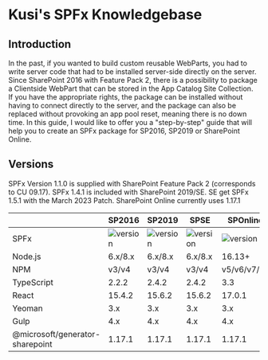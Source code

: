 # Kusi's SPFx Knowledgebase

## Introduction

In the past, if you wanted to build custom reusable WebParts, you had to write server code that had to be installed server-side directly on the server. Since SharePoint 2016 with Feature Pack 2, there is a possibility to package a Clientside WebPart that can be stored in the App Catalog Site Collection. If you have the appropriate rights, the package can be installed without having to connect directly to the server, and the package can also be replaced without provoking an app pool reset, meaning there is no down time. In this guide, I would like to offer you a "step-by-step" guide that will help you to create an SPFx package for SP2016, SP2019 or SharePoint Online.

## Versions

SPFx Version 1.1.0 is supplied with SharePoint Feature Pack 2 (corresponds to CU 09.17). SPFx 1.4.1 is included with SharePoint 2019/SE. SE get SPFx 1.5.1 with the March 2023 Patch. SharePoint Online currently uses 1.17.1

||SP2016|SP2019|SPSE|SPOnline|
|---|---|---|---|---|
|SPFx|![version](https://img.shields.io/badge/version-1.1.0-green.svg)|![version](https://img.shields.io/badge/version-1.4.1-green.svg)|![version](https://img.shields.io/badge/version-1.5.1-green.svg)|![version](https://img.shields.io/badge/version-1.17.1-green.svg)|
|Node.js|6.x/8.x|6.x/8.x|6.x/8.x|16.13+|
|NPM|v3/v4|v3/v4|v3/v4|v5/v6/v7/v8|
|TypeScript|2.2.2|2.4.2|2.4.2|3.3|
|React|15.4.2|15.6.2|15.6.2|17.0.1|
|Yeoman|3.x|3.x|3.x|3.x|4.x|
|Gulp|4.x|4.x|4.x|4.x|
|\@microsoft/generator-sharepoint|1.17.1|1.17.1|1.17.1|1.17.1|
